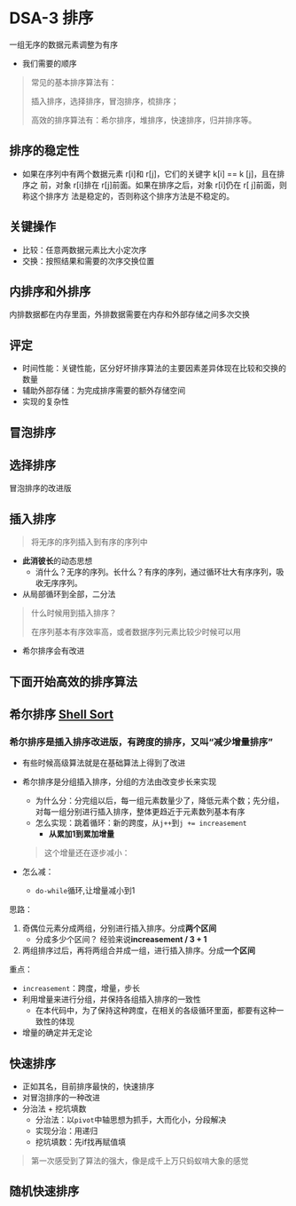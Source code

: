 # DSA-3 排序

一组无序的数据元素调整为有序

- 我们需要的顺序

> 常见的基本排序算法有：
> 
> 插入排序，选择排序，冒泡排序，梳排序；
> 
> 高效的排序算法有：希尔排序，堆排序，快速排序，归并排序等。

## 排序的稳定性

- 如果在序列中有两个数据元素 r[i]和 r[j]，它们的关键字 k[i] == k [j]，且在排序之
前，对象 r[i]排在 r[j]前面。如果在排序之后，对象 r[i]仍在 r[ j]前面，则称这个排序方 法是稳定的，否则称这个排序方法是不稳定的。

## 关键操作

- 比较：任意两数据元素比大小定次序
- 交换：按照结果和需要的次序交换位置

## 内排序和外排序

内排数据都在内存里面，外排数据需要在内存和外部存储之间多次交换

## 评定

- 时间性能：关键性能，区分好坏排序算法的主要因素差异体现在比较和交换的数量
- 辅助外部存储：为完成排序需要的额外存储空间
- 实现的复杂性

## 冒泡排序

## 选择排序

冒泡排序的改进版

## 插入排序 

> 将无序的序列插入到有序的序列中
- **此消彼长**的动态思想
  - 消什么？无序的序列。长什么？有序的序列，通过循环壮大有序序列，吸收无序序列。
- 从局部循环到全部，二分法

> 什么时候用到插入排序？
> 
> 在序列基本有序效率高，或者数据序列元素比较少时候可以用
  - 希尔排序会有改进

## 下面开始高效的排序算法

## 希尔排序 [Shell Sort](https://zh.wikipedia.org/zh-my/%E5%B8%8C%E5%B0%94%E6%8E%92%E5%BA%8F)

### 希尔排序是插入排序改进版，有跨度的排序，又叫“减少增量排序”
  - 有些时候高级算法就是在基础算法上得到了改进
- 希尔排序是分组插入排序，分组的方法由改变步长来实现
  - 为什么分：分完组以后，每一组元素数量少了，降低元素个数；先分组，对每一组分别进行插入排序，整体更趋近于元素数列基本有序
  - 怎么实现：跳着循环：新的跨度，从`j++`到`j += increasement`
    - **从累加1到累加增量**
  > 这个增量还在逐步减小：

- 怎么减：
  - `do-while`循环,让增量减小到1


思路：

1. 奇偶位元素分成两组，分别进行插入排序。分成**两个区间**
      - 分成多少个区间？ 经验来说**increasement / 3 + 1**
2. 两组排序过后，再将两组合并成一组，进行插入排序。分成**一个区间**


重点：

- `increasement`：跨度，增量，步长
- 利用增量来进行分组，并保持各组插入排序的一致性
  - 在本代码中，为了保持这种跨度，在相关的各级循环里面，都要有这种一致性的体现
- 增量的确定并无定论














## 快速排序

- 正如其名，目前排序最快的，快速排序
- 对冒泡排序的一种改进
- 分治法 + 挖坑填数
  - 分治法：以`pivot`中轴思想为抓手，大而化小，分段解决
  - 实现分治：用递归
  - 挖坑填数：先if找再赋值填

> 第一次感受到了算法的强大，像是成千上万只蚂蚁啃大象的感觉

  ## 随机快速排序







